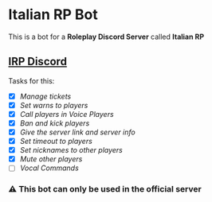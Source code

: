 # **Italian RP Bot**

This is a bot for a **Roleplay Discord Server** called **Italian RP**

## [IRP Discord](https://discord.gg/BNhZ4kjCSb)

Tasks for this:

- [x] _Manage tickets_
- [x] _Set warns to players_
- [x] _Call players in Voice Players_
- [x] _Ban and kick players_
- [x] _Give the server link and server info_
- [x] _Set timeout to players_
- [x] _Set nicknames to other players_
- [x] _Mute other players_
- [ ] _Vocal Commands_

### :warning: This bot can only be used in the official server
